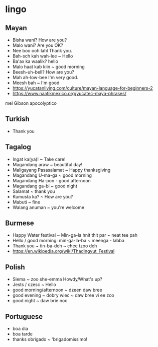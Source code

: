 # lingo


## Mayan

* Bisha wani? How are you?
* Malo wani? Are you OK?
* Nee boo ooh lahl Thank you.
* Bah-sch kah wah-lee ~ Hello
* Ba'ax ka waalik? hello
* Malo haat kab kiin ~ good morning
* Beesh-uh-bell? How are you?
* Mah ah-low-bee I'm very good.
* Meesh bah ~ I'm good
* https://yucatanliving.com/culture/mayan-language-for-beginners-2
* https://www.naatikmexico.org/yucatec-maya-phrases/

mel Gibson apocolyptico

## Turkish

* Thank you

## Tagalog

* Ingat ka(ya)! ~ Take care!
* Magandang araw ~ beautiful day!
* Maligayang Pasasalamat ~ Happy thanksgiving
* Magandang U-ma-ga ~ good morning
* Magandang Ha-pon - good afternoon
* Magandang ga-bi ~ good night
* Salamat ~ thank you
* Kumusta ka? ~ How are you?
* Mabuti ~ fine
* Walang anuman ~ you're welcome


## Burmese

* Happy Water festival ~ Min-ga-la hnit thit par ~ neat tee pah
* Hello / good morning: min-ga-la-ba ~ meenga - labba
* Thank you ~ tin-ba-deh ~ chee tzoo deh
* https://en.wikipedia.org/wiki/Thadingyut_Festival


## Polish

* Siema ~ zoo she-emma Howdy/What's up?
* Jests / czesc ~ Hello
* good morning/afternoon ~ dzeen daw bree
* good evening ~ dobry wiec ~ daw bree vi ee zoo
* good night ~ daw brie noc

## Portuguese

* boa dia
* boa tarde
* thanks obrigado ~ 'brigadomissimo!
